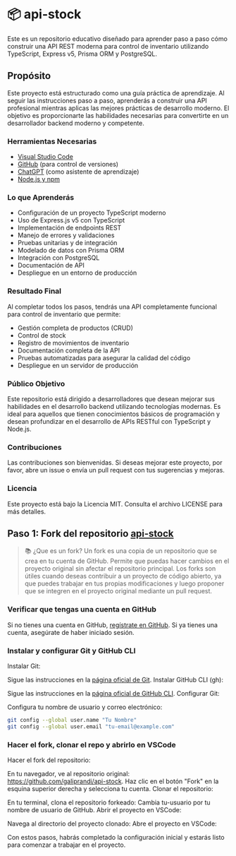 # 📦 api-stock

Este es un repositorio educativo diseñado para aprender paso a paso cómo construir una API REST moderna para control de inventario utilizando TypeScript, Express v5, Prisma ORM y PostgreSQL.

## Propósito

Este proyecto está estructurado como una guía práctica de aprendizaje. Al seguir las instrucciones paso a paso, aprenderás a construir una API profesional mientras aplicas las mejores prácticas de desarrollo moderno. El objetivo es proporcionarte las habilidades necesarias para convertirte en un desarrollador backend moderno y competente.

### Herramientas Necesarias
- [Visual Studio Code](https://code.visualstudio.com/)
- [GitHub](https://github.com/) (para control de versiones)
- [ChatGPT](https://chat.openai.com/) (como asistente de aprendizaje)
- [Node.js y npm](https://nodejs.org/)

### Lo que Aprenderás
- Configuración de un proyecto TypeScript moderno
- Uso de Express.js v5 con TypeScript
- Implementación de endpoints REST
- Manejo de errores y validaciones
- Pruebas unitarias y de integración
- Modelado de datos con Prisma ORM
- Integración con PostgreSQL
- Documentación de API
- Despliegue en un entorno de producción

### Resultado Final
Al completar todos los pasos, tendrás una API completamente funcional para control de inventario que permite:
- Gestión completa de productos (CRUD)
- Control de stock
- Registro de movimientos de inventario
- Documentación completa de la API
- Pruebas automatizadas para asegurar la calidad del código
- Despliegue en un servidor de producción

### Público Objetivo
Este repositorio está dirigido a desarrolladores que desean mejorar sus habilidades en el desarrollo backend utilizando tecnologías modernas. Es ideal para aquellos que tienen conocimientos básicos de programación y desean profundizar en el desarrollo de APIs RESTful con TypeScript y Node.js.

### Contribuciones
Las contribuciones son bienvenidas. Si deseas mejorar este proyecto, por favor, abre un issue o envía un pull request con tus sugerencias y mejoras.

### Licencia
Este proyecto está bajo la Licencia MIT. Consulta el archivo LICENSE para más detalles.

## Paso 1: Fork del repositorio [api-stock](https://github.com/galiprandi/api-stock)

> 📚 ¿Que es un fork? Un fork es una copia de un repositorio que se crea en tu cuenta de GitHub. Permite que puedas hacer cambios en el proyecto original sin afectar el repositorio principal. Los forks son útiles cuando deseas contribuir a un proyecto de código abierto, ya que puedes trabajar en tus propias modificaciones y luego proponer que se integren en el proyecto original mediante un pull request.

### Verificar que tengas una cuenta en GitHub

Si no tienes una cuenta en GitHub, [regístrate en GitHub](https://github.com/join).
Si ya tienes una cuenta, asegúrate de haber iniciado sesión.

### Instalar y configurar Git y GitHub CLI
Instalar Git:

Sigue las instrucciones en la [página oficial de Git](https://git-scm.com/book/en/v2/Getting-Started-Installing-Git).
Instalar GitHub CLI (gh):

Sigue las instrucciones en la [página oficial de GitHub CLI](https://cli.github.com/).
Configurar Git:

Configura tu nombre de usuario y correo electrónico:
```bash
git config --global user.name "Tu Nombre"
git config --global user.email "tu-email@example.com"
```
### Hacer el fork, clonar el repo y abrirlo en VSCode
Hacer el fork del repositorio:

En tu navegador, ve al repositorio original: https://github.com/galiprandi/api-stock.
Haz clic en el botón "Fork" en la esquina superior derecha y selecciona tu cuenta.
Clonar el repositorio:

En tu terminal, clona el repositorio forkeado:
Cambia tu-usuario por tu nombre de usuario de GitHub.
Abrir el proyecto en VSCode:

Navega al directorio del proyecto clonado:
Abre el proyecto en VSCode:

Con estos pasos, habrás completado la configuración inicial y estarás listo para comenzar a trabajar en el proyecto.